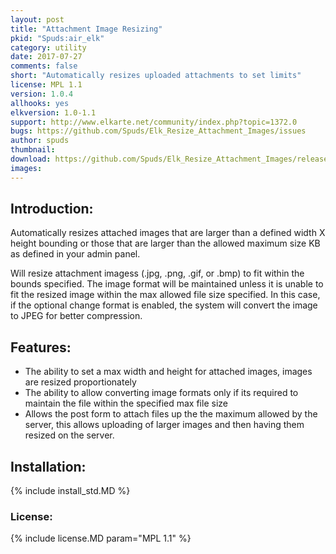 ```yaml
---
layout: post
title: "Attachment Image Resizing"
pkid: "Spuds:air_elk"
category: utility
date: 2017-07-27
comments: false
short: "Automatically resizes uploaded attachments to set limits"
license: MPL 1.1
version: 1.0.4
allhooks: yes
elkversion: 1.0-1.1
support: http://www.elkarte.net/community/index.php?topic=1372.0
bugs: https://github.com/Spuds/Elk_Resize_Attachment_Images/issues
author: spuds
thumbnail:
download: https://github.com/Spuds/Elk_Resize_Attachment_Images/releases/download/V1.0.4/elk_ResizeAttachedImages_104.zip
images:
---
```


## Introduction:
Automatically resizes attached images that are larger than a defined width X height bounding or those that are larger than the allowed maximum size KB as defined in your admin panel.

Will resize attachment imagess (.jpg, .png, .gif, or .bmp) to fit within the bounds specified.  The image format will be maintained unless it is unable to fit the resized image within the max allowed file size specified.  In this case, if the optional change format is enabled, the system will convert the image to JPEG for better compression.

## Features:
-  The ability to set a max width and height for attached images, images are resized proportionately
-  The ability to allow converting image formats only if its required to maintain the file within the specified max file size
-  Allows the post form to attach files up the the maximum allowed by the server, this allows uploading of larger images and then having them resized on the server.

## Installation:
{% include install_std.MD %}

### License:
{% include license.MD param="MPL 1.1" %}